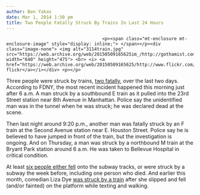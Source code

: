 ```yaml
---
author: Ben Yakas
date: Mar 1, 2014 1:50 pm
title: Two People Fatally Struck By Trains In Last 24 Hours
---
```


	
										<p><span class="mt-enclosure mt-enclosure-image" style="display: inline;"> </span></p><div class="image-none"> <img alt="3114train.jpg" src="https://web.archive.org/web/20150509165625im_/http://gothamist.com/attachments/byakas/3114train.jpg" width="640" height="475"> <br> <i> <a href="https://web.archive.org/web/20150509165625/http://www.flickr.com/photos/8379824@N07/7841657100/">beanhead4529&apos;s flickr</a></i></div> <p></p>

<p>Three people were struck by trains, <a href="https://web.archive.org/web/20150509165625/http://gothamist.com/tags/subwayfatalities">two fatally</a>, over the last two days. According to FDNY, the most recent incident happened this morning just after 6 a.m. A man struck by a southbound E train as it pulled into the 23rd Street station near 8th Avenue in Manhattan. Police say the unidentified man was in the tunnel when he was struck; he was declared dead at the scene.</p>

<p>Then last night around 9:20 p.m., another man was fatally struck by an F train at the Second Avenue station near E. Houston Street. Police say he is believed to have jumped in front of the train, but the investigation is ongoing. And on Thursday, a man was struck by a northbound M train at the Bryant Park station around 6 a.m. He was taken to Bellevue Hospital in critical condition.</p>

<p>At least <a href="https://web.archive.org/web/20150509165625/http://gothamist.com/2014/02/21/at_least_six_people_ended_up_on_the.php">six people either fell</a> onto the subway tracks, or were struck by a subway the week before, including one person who died. And earlier this month, comedian Liza Dye <a href="https://web.archive.org/web/20150509165625/http://gothamist.com/2014/02/15/comedian_struck_by_train_after_text.php">was struck by a train</a> after she slipped and fell (and/or fainted) on the platform while texting and walking.</p>					
										
									
				